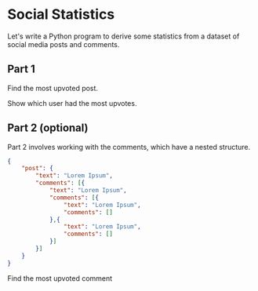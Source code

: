 


# Social Statistics

Let's write a Python program to derive some statistics from a dataset of social media posts and comments.


## Part 1

Find the most upvoted post.

Show which user had the most upvotes.


## Part 2 (optional)

Part 2 involves working with the comments, which have a nested structure.

```json
{
    "post": {
        "text": "Lorem Ipsum",
        "comments": [{
            "text": "Lorem Ipsum",
            "comments": [{
                "text": "Lorem Ipsum",
                "comments": []
            },{
                "text": "Lorem Ipsum",
                "comments": []
            }]
        }]
    }
}
```


Find the most upvoted comment



